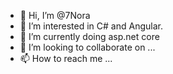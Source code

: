 - 👋 Hi, I’m @7Nora
- 👀 I’m interested in C# and Angular.
- 🌱 I’m currently doing asp.net core
- 💞️ I’m looking to collaborate on ...
- 📫 How to reach me ...

<!---
7Nora/7Nora is a ✨ special ✨ repository because its `README.md` (this file) appears on your GitHub profile.
You can click the Preview link to take a look at your changes.
--->
